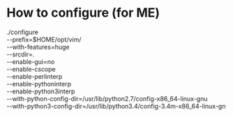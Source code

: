 # How to configure (for ME)

./configure \
    --prefix=$HOME/opt/vim/ \
    --with-features=huge \
    --srcdir=. \
    --enable-gui=no \
    --enable-cscope \
    --enable-perlinterp \
    --enable-pythoninterp \
    --enable-python3interp \
    --with-python-config-dir=/usr/lib/python2.7/config-x86_64-linux-gnu \
    --with-python3-config-dir=/usr/lib/python3.4/config-3.4m-x86_64-linux-gn
